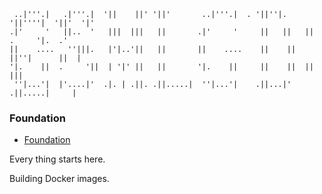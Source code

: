 ```
 ..|'''.|   .|'''.|  '||    ||' '||'       ..|'''.|  . '||''|.   '||''''|  '||'  '|'
.|'     '   ||..  '   |||  |||   ||       .|'     '     ||   ||   ||  .     '|.  .'
||    ....   ''|||.   |'|..'||   ||       ||    ....    ||    ||  ||''|      ||  |
'|.    ||  .     '||  | '|' ||   ||       '|.    ||     ||    ||  ||          |||
 ''|...'|  |'....|'  .|. | .||. .||.....|  ''|...'|    .||...|'  .||.....|     |

```

### Foundation

- [Foundation](https://github.com/gsmlg-dev/Foundation)

Every thing starts here.

Building Docker images.

<!--START_SECTION:repositories-->
<!--END_SECTION:repositories-->
